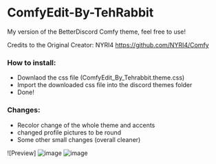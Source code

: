 # ComfyEdit-By-TehRabbit
My version of the BetterDiscord Comfy theme, feel free to use!

Credits to the Original Creator: NYRI4 https://github.com/NYRI4/Comfy

### How to install:
- Downlaod the css file (ComfyEdit_By_Tehrabbit.theme.css)
- Import the downloaded css file into the discord themes folder
- Done!

### Changes:
- Recolor change of the whole theme and accents 
- changed profile pictures to be round
- Some other small changes (overall cleaner)

![Preview]
![image](https://user-images.githubusercontent.com/57992120/149061126-bfd456ad-8d48-4b05-a49c-6569c6ed1d19.png)
![image](https://user-images.githubusercontent.com/57992120/149061276-001df9ce-42c5-4e60-a410-bf38ecb17d39.png)

